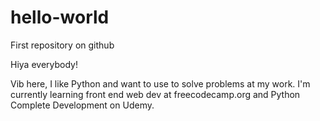# hello-world
First repository on github

Hiya everybody!

Vib here, I like Python and want to use to solve problems at my work.
I'm currently learning front end web dev at freecodecamp.org and Python Complete Development on Udemy.
